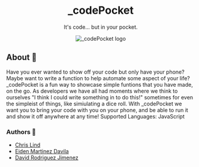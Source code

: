 <h1 align="center">_codePocket</h1>
<p align="center">
  It's code... but in your pocket.
</p>

<p align="center">
  <img src="https://i.imgur.com/LnhCoF9.jpeg"
       alt="_codePocket logo"
    />
  </p>

## About :blue_book:
Have you ever wanted to show off your code but only have your phone? Maybe want to write a function to help automate some aspect of your life?
_codePocket is a fun way to showcase simple funtions that you have made, on the go. As developers we have all had moments where we think to ourselves "I think I could write something in <preferredlanguage> to do this!" sometimes for even the simpleist of things, like simiulating a dice roll. With _codePocket we want you to bring your code with you on your phone, and be able to run it and show it off anywhere at any time!
Supported Languages: JavaScript

### Authors :scroll:
- [Chris Lind](https://github.com/ChrissLind)
- [Eiden Martinez Davila](https://github.com/EGabriel-bot)
- [David Rodriguez Jimenez](https://github.com/DavidDaniel1996)
